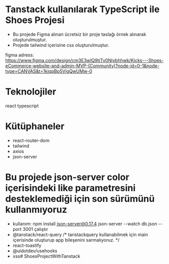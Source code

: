 # Tanstack kullanılarak TypeScript ile Shoes Projesi
- Bu projede Figma alınan ücretsiz bir proje taslağı örnek alınarak oluşturulmuştur.
- Projede tailwind içerisine css oluşturulmuştur.

figma adress:
https://www.figma.com/design/cm3E3wIQ9tiTv0Niybhhwk/Kicks---Shoes-eCommerce-website-and-admin-MVP-(Community)?node-id=0-1&node-type=CANVAS&t=1kiqpBp5VigQwUMw-0

# Teknolojiler
react
typescript

# Kütüphaneler
- react-router-dom
- tailwind
- axios
- json-server
 # Bu projede json-server color içerisindeki like parametresini desteklemediği için son sürümünü kullanmıyoruz
 - kullanım: npm install json-server@0.17.4
    json-server --watch db.json --port 3001 çalıştır
- @tanstack/react-query
    /* tanstackquery kullanabilmek için main içerisinde oluşturup app bileşenini sarmalıyoruz. */
- react-toastify
- @uidotdev/usehooks
- xss# ShoesProjectWithTanstack

